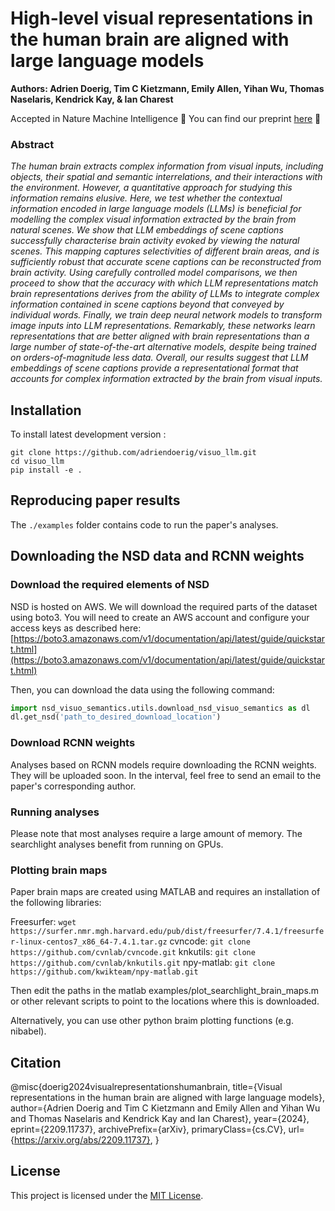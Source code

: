 # High-level visual representations in the human brain are aligned with large language models
**Authors: Adrien Doerig, Tim C Kietzmann, Emily Allen, Yihan Wu, Thomas Naselaris, Kendrick Kay, & Ian Charest**

Accepted in Nature Machine Intelligence
🔗 You can find our preprint [here](https://arxiv.org/abs/2209.11737) 🔗

### Abstract
*The human brain extracts complex information from visual inputs, including objects, their spatial and semantic interrelations, and their interactions with the environment. However, a quantitative approach for studying this information remains elusive. Here, we test whether the contextual information encoded in large language models (LLMs) is beneficial for modelling the complex visual  information extracted by the brain from natural scenes. We show that LLM embeddings of scene captions successfully characterise brain activity evoked by viewing the natural scenes. This mapping captures selectivities of different brain areas, and is sufficiently robust that accurate scene captions can be reconstructed from brain activity. Using carefully controlled model comparisons, we then proceed to show that the accuracy with which LLM representations match brain representations derives from the ability of LLMs to integrate complex information contained in scene captions beyond that conveyed by individual words. Finally, we train deep neural network models to transform image inputs into LLM representations. Remarkably, these networks learn representations that are better aligned with brain representations than a large number of state-of-the-art alternative models, despite being trained on orders-of-magnitude less data. Overall, our results suggest that LLM embeddings of scene captions provide a representational format that accounts for complex information extracted by the brain from visual inputs.*


## Installation

To install latest development version :

    git clone https://github.com/adriendoerig/visuo_llm.git
    cd visuo_llm
    pip install -e . 
    
## Reproducing paper results
The ```./examples``` folder contains code to run the paper's analyses.

## Downloading the NSD data and RCNN weights

### Download the required elements of NSD

NSD is hosted on AWS. We will download the required parts of the dataset using boto3.
You will need to create an AWS account and configure your access keys as described here:
[https://boto3.amazonaws.com/v1/documentation/api/latest/guide/quickstart.html](https://boto3.amazonaws.com/v1/documentation/api/latest/guide/quickstart.html)

Then, you can download the data using the following command:
```python
import nsd_visuo_semantics.utils.download_nsd_visuo_semantics as dl
dl.get_nsd('path_to_desired_download_location')
```

### Download RCNN weights

Analyses based on RCNN models require downloading the RCNN weights. They will be uploaded soon. In the interval, feel free to send an email to the paper's corresponding author.


### Running analyses

Please note that most analyses require a large amount of memory. The searchlight analyses benefit from running on GPUs.


### Plotting brain maps

Paper brain maps are created using MATLAB and requires an installation of the following libraries:

Freesurfer: ```wget https://surfer.nmr.mgh.harvard.edu/pub/dist/freesurfer/7.4.1/freesurfer-linux-centos7_x86_64-7.4.1.tar.gz```
cvncode: ```git clone https://github.com/cvnlab/cvncode.git```
knkutils: ```git clone https://github.com/cvnlab/knkutils.git```
npy-matlab: ```git clone https://github.com/kwikteam/npy-matlab.git```

Then edit the paths in the matlab examples/plot_searchlight_brain_maps.m or other relevant scripts to point to the locations where this is downloaded.

Alternatively, you can use other python braim plotting functions (e.g. nibabel).


## Citation

@misc{doerig2024visualrepresentationshumanbrain,
      title={Visual representations in the human brain are aligned with large language models}, 
      author={Adrien Doerig and Tim C Kietzmann and Emily Allen and Yihan Wu and Thomas Naselaris and Kendrick Kay and Ian Charest},
      year={2024},
      eprint={2209.11737},
      archivePrefix={arXiv},
      primaryClass={cs.CV},
      url={https://arxiv.org/abs/2209.11737}, 
}

## License

This project is licensed under the [MIT License](LICENSE).
